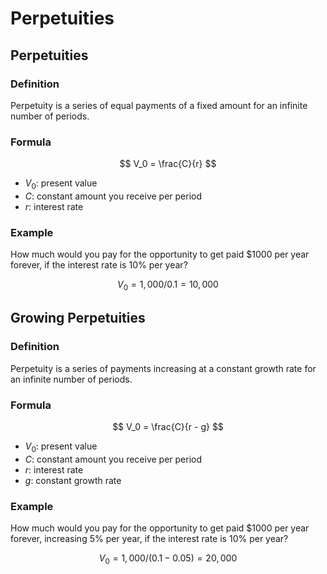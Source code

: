 # Perpetuities

## Perpetuities

### Definition

Perpetuity is a series of equal payments of a fixed amount for an infinite number of periods.

### Formula

$$
V_0 = \frac{C}{r}
$$

- $V_0$: present value
- $C$: constant amount you receive per period
- $r$: interest rate

### Example

How much would you pay for the opportunity to get paid $1000 per year forever, if the interest rate is 10% per year?

$$
V_0 = 1,000 / 0.1 = 10,000
$$


## Growing Perpetuities

### Definition

Perpetuity is a series of payments increasing at a constant growth rate for an infinite number of periods.

### Formula

$$
V_0 = \frac{C}{r - g}
$$

- $V_0$: present value
- $C$: constant amount you receive per period
- $r$: interest rate
- $g$: constant growth rate

### Example

How much would you pay for the opportunity to get paid $1000 per year forever, increasing 5% per year, if the interest rate is 10% per year?

$$
V_0 = 1,000 / (0.1 - 0.05) = 20,000
$$
